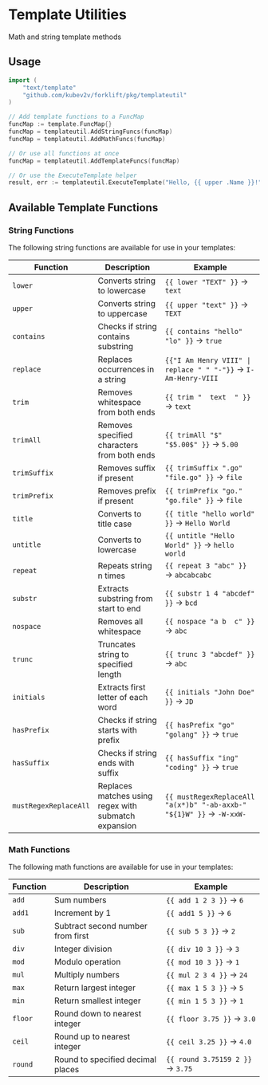 # Template Utilities

Math and string template methods

## Usage

```go
import (
    "text/template"
    "github.com/kubev2v/forklift/pkg/templateutil"
)

// Add template functions to a FuncMap
funcMap := template.FuncMap{}
funcMap = templateutil.AddStringFuncs(funcMap)
funcMap = templateutil.AddMathFuncs(funcMap)
```

```go
// Or use all functions at once
funcMap = templateutil.AddTemplateFuncs(funcMap)
```

```go
// Or use the ExecuteTemplate helper
result, err := templateutil.ExecuteTemplate("Hello, {{ upper .Name }}!", data)
```

## Available Template Functions

### String Functions

The following string functions are available for use in your templates:

| Function | Description | Example |
|----------|-------------|---------|
| `lower` | Converts string to lowercase | `{{ lower "TEXT" }}` → `text` |
| `upper` | Converts string to uppercase | `{{ upper "text" }}` → `TEXT` |
| `contains` | Checks if string contains substring | `{{ contains "hello" "lo" }}` → `true` |
| `replace` | Replaces occurrences in a string | `{{"I Am Henry VIII" \| replace " " "-"}}` → `I-Am-Henry-VIII` |
| `trim` | Removes whitespace from both ends | `{{ trim "  text  " }}` → `text` |
| `trimAll` | Removes specified characters from both ends | `{{ trimAll "$" "$5.00$" }}` → `5.00` |
| `trimSuffix` | Removes suffix if present | `{{ trimSuffix ".go" "file.go" }}` → `file` |
| `trimPrefix` | Removes prefix if present | `{{ trimPrefix "go." "go.file" }}` → `file` |
| `title` | Converts to title case | `{{ title "hello world" }}` → `Hello World` |
| `untitle` | Converts to lowercase | `{{ untitle "Hello World" }}` → `hello world` |
| `repeat` | Repeats string n times | `{{ repeat 3 "abc" }}` → `abcabcabc` |
| `substr` | Extracts substring from start to end | `{{ substr 1 4 "abcdef" }}` → `bcd` |
| `nospace` | Removes all whitespace | `{{ nospace "a b  c" }}` → `abc` |
| `trunc` | Truncates string to specified length | `{{ trunc 3 "abcdef" }}` → `abc` |
| `initials` | Extracts first letter of each word | `{{ initials "John Doe" }}` → `JD` |
| `hasPrefix` | Checks if string starts with prefix | `{{ hasPrefix "go" "golang" }}` → `true` |
| `hasSuffix` | Checks if string ends with suffix | `{{ hasSuffix "ing" "coding" }}` → `true` |
| `mustRegexReplaceAll` | Replaces matches using regex with submatch expansion | `{{ mustRegexReplaceAll "a(x*)b" "-ab-axxb-" "${1}W" }}` → `-W-xxW-` |

### Math Functions

The following math functions are available for use in your templates:

| Function | Description | Example |
|----------|-------------|---------|
| `add` | Sum numbers | `{{ add 1 2 3 }}` → `6` |
| `add1` | Increment by 1 | `{{ add1 5 }}` → `6` |
| `sub` | Subtract second number from first | `{{ sub 5 3 }}` → `2` |
| `div` | Integer division | `{{ div 10 3 }}` → `3` |
| `mod` | Modulo operation | `{{ mod 10 3 }}` → `1` |
| `mul` | Multiply numbers | `{{ mul 2 3 4 }}` → `24` |
| `max` | Return largest integer | `{{ max 1 5 3 }}` → `5` |
| `min` | Return smallest integer | `{{ min 1 5 3 }}` → `1` |
| `floor` | Round down to nearest integer | `{{ floor 3.75 }}` → `3.0` |
| `ceil` | Round up to nearest integer | `{{ ceil 3.25 }}` → `4.0` |
| `round` | Round to specified decimal places | `{{ round 3.75159 2 }}` → `3.75` |
